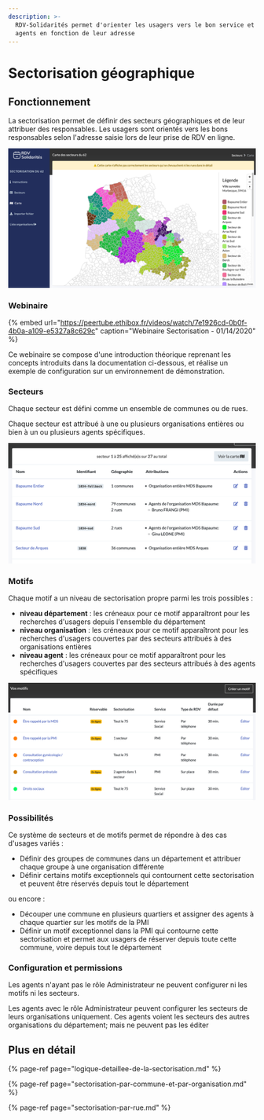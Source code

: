 ```yaml
---
description: >-
  RDV-Solidarités permet d'orienter les usagers vers le bon service et les bons
  agents en fonction de leur adresse
---
```


# Sectorisation géographique

## Fonctionnement

La sectorisation permet de définir des secteurs géographiques et de leur attribuer des responsables. Les usagers sont orientés vers les bons responsables selon l'adresse saisie lors de leur prise de RDV en ligne.

![Exemple de carte de sectorisation dans le Pas de Calais](../.gitbook/assets/screenshot_2020-11-26_at_10.58.08.png)

### Webinaire

{% embed url="https://peertube.ethibox.fr/videos/watch/7e1926cd-0b0f-4b0a-a109-e5327a8c629c" caption="Webinaire Sectorisation - 01/14/2020" %}

Ce webinaire se compose d'une introduction théorique reprenant les concepts introduits dans la documentation ci-dessous, et réalise un exemple de configuration sur un environnement de démonstration.

### Secteurs

Chaque secteur est défini comme un ensemble de communes ou de rues.

Chaque secteur est attribué à une ou plusieurs organisations entières ou bien à un ou plusieurs agents spécifiques.

![Exemple de secteurs dans le Pas de Calais](../.gitbook/assets/screenshot_2020-11-26_at_10.59.39.png)

### Motifs

Chaque motif a un niveau de sectorisation propre parmi les trois possibles : 

* **niveau département** : les créneaux pour ce motif apparaîtront pour les recherches d'usagers depuis l'ensemble du département
* **niveau organisation** : les créneaux pour ce motif apparaîtront pour les recherches d'usagers couvertes par des secteurs attribués à des organisations entières
* **niveau agent** : les créneaux pour ce motif apparaîtront pour les recherches d'usagers couvertes par des secteurs attribués à des agents spécifiques

![Exemple de motifs sectoris&#xE9;s &#xE0; des niveaux diff&#xE9;rents](../.gitbook/assets/screenshot_2020-11-26_at_11.01.36.png)

### Possibilités

Ce système de secteurs et de motifs permet de répondre à des cas d'usages variés :

* Définir des groupes de communes dans un département et attribuer chaque groupe à une organisation différente 
* Définir certains motifs exceptionnels qui contournent cette sectorisation et peuvent être réservés depuis tout le département

ou encore :

* Découper une commune en plusieurs quartiers et assigner des agents à chaque quartier sur les motifs de la PMI
* Définir un motif exceptionnel dans la PMI qui contourne cette sectorisation et permet aux usagers de réserver depuis toute cette commune, voire depuis tout le département

### Configuration et permissions

Les agents n'ayant pas le rôle Administrateur ne peuvent configurer ni les motifs ni les secteurs.

Les agents avec le rôle Administrateur peuvent configurer les secteurs de leurs organisations uniquement. Ces agents voient les secteurs des autres organisations du département; mais ne peuvent pas les éditer

## Plus en détail

{% page-ref page="logique-detaillee-de-la-sectorisation.md" %}

{% page-ref page="sectorisation-par-commune-et-par-organisation.md" %}

{% page-ref page="sectorisation-par-rue.md" %}





